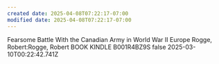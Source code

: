 ```yaml
---
created date: 2025-04-08T07:22:17-07:00
modified date: 2025-04-08T07:22:17-07:00
---
```

Fearsome Battle
With the Canadian Army in World War II Europe
Rogge, Robert:Rogge, Robert
BOOK
KINDLE
B001R4BZ9S
false
2025-03-10T00:22:42.741Z
